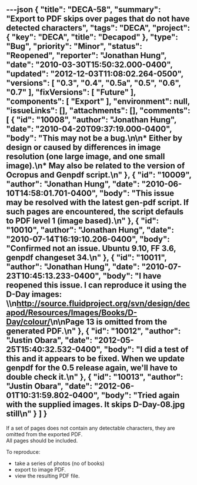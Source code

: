 ---json
{
  "title": "DECA-58",
  "summary": "Export to PDF skips over pages that do not have detected characters",
  "tags": "DECA",
  "project": {
    "key": "DECA",
    "title": "Decapod"
  },
  "type": "Bug",
  "priority": "Minor",
  "status": "Reopened",
  "reporter": "Jonathan Hung",
  "date": "2010-03-30T15:50:32.000-0400",
  "updated": "2012-12-03T11:08:02.264-0500",
  "versions": [
    "0.3",
    "0.4",
    "0.5a",
    "0.5",
    "0.6",
    "0.7"
  ],
  "fixVersions": [
    "Future"
  ],
  "components": [
    "Export"
  ],
  "environment": null,
  "issueLinks": [],
  "attachments": [],
  "comments": [
    {
      "id": "10008",
      "author": "Jonathan Hung",
      "date": "2010-04-20T09:37:19.000-0400",
      "body": "This may not be a bug.\n\n* Either by design or caused by differences in image resolution (one large image, and one small image).\n* May also be related to the version of Ocropus and Genpdf script.\n"
    },
    {
      "id": "10009",
      "author": "Jonathan Hung",
      "date": "2010-06-10T14:58:01.701-0400",
      "body": "This issue may be resolved with the latest gen-pdf script. If such pages are encountered, the script defauls to PDF level 1 (image based).\n"
    },
    {
      "id": "10010",
      "author": "Jonathan Hung",
      "date": "2010-07-14T16:19:10.206-0400",
      "body": "Confirmed not an issue. Ubuntu 9.10, FF 3.6, genpdf changeset 34.\n"
    },
    {
      "id": "10011",
      "author": "Jonathan Hung",
      "date": "2010-07-23T10:45:13.233-0400",
      "body": "I have reopened this issue. I can reproduce it using the D-Day images: \\\n<http://source.fluidproject.org/svn/design/decapod/Resources/Images/Books/D-Day/colour/>\n\nPage 13 is omitted from the generated PDF.\n"
    },
    {
      "id": "10012",
      "author": "Justin Obara",
      "date": "2012-05-25T15:40:32.532-0400",
      "body": "I did a test of this and it appears to be fixed. When we update genpdf for the 0.5 release again, we'll have to double check it.\n"
    },
    {
      "id": "10013",
      "author": "Justin Obara",
      "date": "2012-06-01T10:31:59.802-0400",
      "body": "Tried again with the supplied images. It skips D-Day-08.jpg still\n"
    }
  ]
}
---
If a set of pages does not contain any detectable characters, they are omitted from the exported PDF.\
All pages should be included.

To reproduce:

* take a series of photos (no of books)
* export to image PDF.
* view the resulting PDF file.

        